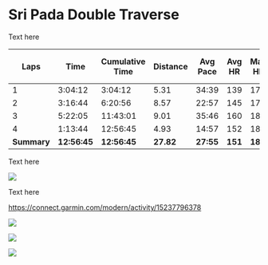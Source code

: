 # Sri Pada Double Traverse

Text here

| Laps | Time | Cumulative Time | Distance | Avg Pace | Avg HR | Max HR | Ascent | Total Descent | Avg Cadence | Calories | Best Pace | Max Cadence | Moving Time | Avg Moving **Pace** |
| --- | --- | --- | --- | --- | --- | --- | --- | --- | --- | --- | --- | --- | --- | --- |
| 1 | 3:04:12 | 3:04:12 | 5.31 | 34:39 | 139 | 178 | 974 | 11 | 37 | 1,472 | 1:54 | 167 | 1:34:44 | 17:50 |
| 2 | 3:16:44 | 6:20:56 | 8.57 | 22:57 | 145 | 176 | 81 | 1,955 | 74 | 1,164 | 7:54 | 167 | 2:37:02 | 18:20 |
| 3 | 5:22:05 | 11:43:01 | 9.01 | 35:46 | 160 | 187 | 1,844 | 99 | 38 | 2,924 | 8:43 | 160 | 2:31:06 | 16:46 |
| 4 | 1:13:44 | 12:56:45 | 4.93 | 14:57 | 152 | 182 | 12 | 993 | 74 | 583 | 3:56 | 241 | 58:08 | 11:47 |
| **Summary** | **12:56:45** | **12:56:45** | **27.82** | **27:55** | **151** | **187** | **2,910** | **3,057** | **51** | **6,143** | **1:54** | **241** | **7:41:00** | **16:34** |

Text here

![](https://mahesh-maximus.github.io/img/15237796378_heart-rate-zones.png)


Text here



https://connect.garmin.com/modern/activity/15237796378

![](https://mahesh-maximus.github.io/img/IMG_2039.jpeg)

![](https://mahesh-maximus.github.io/img/IMG_2040.jpeg)

![](https://mahesh-maximus.github.io/img/IMG_2041.jpeg)